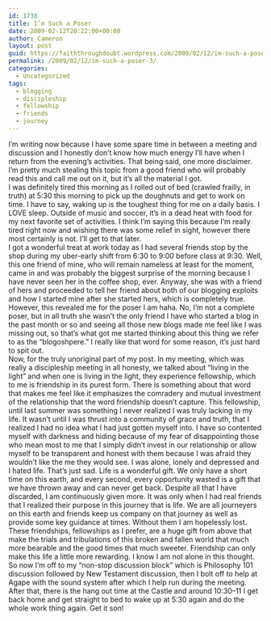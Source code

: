 ```yaml
---
id: 1738
title: I’m Such a Poser
date: 2009-02-12T20:22:00+00:00
author: Cameron
layout: post
guid: https://faiththroughdoubt.wordpress.com/2009/02/12/im-such-a-poser/
permalink: /2009/02/12/im-such-a-poser-3/
categories:
  - Uncategorized
tags:
  - blogging
  - discipleship
  - fellowship
  - friends
  - journey
---
```

I’m writing now because I have some spare time in between a meeting and discussion and I honestly don’t know how much energy I’ll have when I return from the evening’s activities. That being said, one more disclaimer. I’m pretty much stealing this topic from a good friend who will probably read this and call me out on it, but it’s all the material I got.  
I was definitely tired this morning as I rolled out of bed (crawled frailly, in truth) at 5:30 this morning to pick up the doughnuts and get to work on time. I have to say, waking up is the toughest thing for me on a daily basis. I LOVE sleep. Outside of music and soccer, it’s in a dead heat with food for my next favorite set of activities. I think I’m saying this because I’m really tired right now and wishing there was some relief in sight, however there most certainly is not. I’ll get to that later.  
I got a wonderful treat at work today as I had several friends stop by the shop during my uber-early shift from 6:30 to 9:00 before class at 9:30. Well, this one friend of mine, who will remain nameless at least for the moment, came in and was probably the biggest surprise of the morning because I have never seen her in the coffee shop, ever. Anyway, she was with a friend of hers and proceeded to tell her friend about both of our blogging exploits and how I started mine after she started hers, which is completely true. However, this revealed me for the poser I am haha. No, I’m not a complete poser, but in all truth she wasn’t the only friend I have who started a blog in the past month or so and seeing all those new blogs made me feel like I was missing out, so that’s what got me started thinking about this thing we refer to as the “blogoshpere.” I really like that word for some reason, it’s just hard to spit out.  
Now, for the truly unoriginal part of my post. In my meeting, which was really a discipleship meeting in all honesty, we talked about “living in the light” and when one is living in the light, they experience fellowship, which to me is friendship in its purest form. There is something about that word that makes me feel like it emphasizes the comradery and mutual investment of the relationship that the word friendship doesn’t capture. This fellowship, until last summer was something I never realized I was truly lacking in my life. It wasn’t until I was thrust into a community of grace and truth, that I realized I had no idea what I had just gotten myself into. I have so contented myself with darkness and hiding because of my fear of disappointing those who mean most to me that I simply didn’t invest in our relationship or allow myself to be transparent and honest with them because I was afraid they wouldn’t like the me they would see. I was alone, lonely and depressed and I hated life. That’s just sad. Life is a wonderful gift. We only have a short time on this earth, and every second, every opportunity wasted is a gift that we have thrown away and can never get back. Despite all that I have discarded, I am continuously given more. It was only when I had real friends that I realized their purpose in this journey that is life. We are all journeyers on this earth and friends keep us company on that journey as well as provide some key guidance at times. Without them I am hopelessly lost. These friendships, fellowships as I prefer, are a huge gift from above that make the trials and tribulations of this broken and fallen world that much more bearable and the good times that much sweeter. Friendship can only make this life a little more rewarding. I know I am not alone in this thought.  
So now I’m off to my “non-stop discussion block” which is Philosophy 101 discussion followed by New Testament discussion, then I bolt off to help at Agape with the sound system after which I help run during the meeting. After that, there is the hang out time at the Castle and around 10:30–11 I get back home and get straight to bed to wake up at 5:30 again and do the whole work thing again. Get it son!